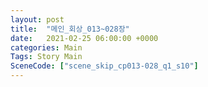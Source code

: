 ```yaml
---
layout: post
title:  "메인_회상_013~028장"
date:   2021-02-25 06:00:00 +0000
categories: Main
Tags: Story Main
SceneCode: ["scene_skip_cp013-028_q1_s10"]
---
```


